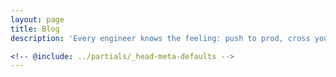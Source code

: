 ```yaml
---
layout: page
title: Blog
description: 'Every engineer knows the feeling: push to prod, cross your fingers, and hope for the best. 🤞 This blog is about reducing the finger-crossing—sharing ideas, strategies, and stories from the world of software development.'

<!-- @include: ../partials/_head-meta-defaults -->
---
```


<script setup>
import Blog from '../.vitepress/components/Blog.vue'
</script>

<suspense>
    <Blog />
</suspense>
